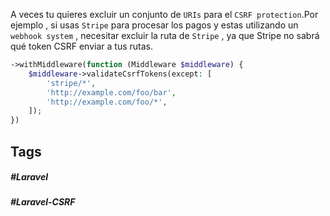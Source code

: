 
A veces tu quieres excluir un conjunto de `URIs` para el `CSRF protection`.Por ejemplo , si usas `Stripe` para procesar los pagos y estas utilizando un `webhook system`  , necesitar excluir la ruta de  `Stripe` , ya que Stripe no sabrá qué token CSRF enviar a tus rutas.

```php
->withMiddleware(function (Middleware $middleware) {
    $middleware->validateCsrfTokens(except: [
        'stripe/*',
        'http://example.com/foo/bar',
        'http://example.com/foo/*',
    ]);
})
```
## Tags

##### #Laravel
##### #Laravel-CSRF
